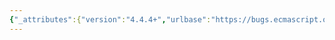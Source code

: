```yaml
---
{"_attributes":{"version":"4.4.4+","urlbase":"https://bugs.ecmascript.org/","maintainer":"dherman@mozilla.com"},"bug":{"bug_id":4331,"creation_ts":"2015-04-22 10:14:00 -0700","short_desc":"9.1.9 [[Set]]: super.prop assignment can silently overwrite non-writable properties","delta_ts":"2015-10-02 13:14:01 -0700","product":"Draft for 6th Edition","component":"technical issue","version":"Rev 38: April 14, 2015 Final Draft","rep_platform":"All","op_sys":"All","bug_status":"RESOLVED","resolution":"FIXED","priority":"Normal","bug_severity":"critical","everconfirmed":true,"reporter":{"uid":"allen","name":"Allen Wirfs-Brock"},"assigned_to":{"uid":"allen","name":"Allen Wirfs-Brock"},"cc":"jorendorff","long_desc":[{"commentid":14317,"comment_count":0,"who":{"uid":"allen","name":"Allen Wirfs-Brock"},"bug_when":"2015-04-22 10:14:16 -0700","thetext":"see https://esdiscuss.org/topic/super-prop-assignment-can-silently-overwrite-non-writable-properties \n\nIf Receiver is different from the object [[Set]] is invoked upon and the property to set already exits as an own property of Receiver, the current algorithm can over-write a non-writable property or turn an accesor property into a data property.  \n\nIt should fail (return false) in the situation where it currently does either of these."},{"commentid":14318,"comment_count":1,"who":{"uid":"allen","name":"Allen Wirfs-Brock"},"bug_when":"2015-04-22 10:16:51 -0700","thetext":"fixed in rev29 publication draft.\n\nStep 5.e has been updated to read:\n\n5.e.   If existingDescriptor is not undefined, then\n  i.\t   If IsAccessorDescriptor(existingDescriptor) is true, return false.\n  ii.\t   If existingDescriptor.[[Writable]] is false, return false.\n  iii.\t   Let valueDesc be the PropertyDescriptor{[[Value]]: V}.\n  iv.\t   Return Receiver.[[DefineOwnProperty]](P, valueDesc).\n\nthe above steps 5.e.i and 5.e.11 are new"},{"commentid":14360,"comment_count":2,"who":{"uid":"allen","name":"Allen Wirfs-Brock"},"bug_when":"2015-04-29 14:32:49 -0700","thetext":"(In reply to Allen Wirfs-Brock from comment #1)\n> fixed in rev29 publication draft.\n> \n\nMake that:\n\nfixed in rev39 publication draft."}]}}
---
```

